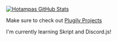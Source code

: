 [![Hotampas GitHub Stats](https://github-readme-stats.vercel.app/api?username=Hotampa&count_private=true&show_icons=true&theme=vue)]()

Make sure to check out [Plugily Projects](https://discord.plugily.xyz/)

I'm currently learning Skript and Discord.js!
